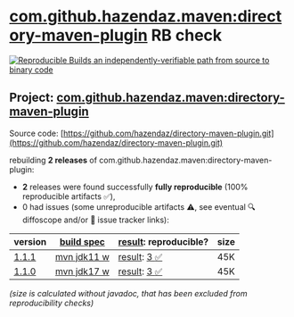 [com.github.hazendaz.maven:directory-maven-plugin](https://central.sonatype.com/artifact/com.github.hazendaz.maven/directory-maven-plugin/versions) RB check
=======

[![Reproducible Builds](https://reproducible-builds.org/images/logos/rb.svg) an independently-verifiable path from source to binary code](https://reproducible-builds.org/)

## Project: [com.github.hazendaz.maven:directory-maven-plugin](https://central.sonatype.com/artifact/com.github.hazendaz.maven/directory-maven-plugin/versions)

Source code: [https://github.com/hazendaz/directory-maven-plugin.git](https://github.com/hazendaz/directory-maven-plugin.git)

rebuilding **2 releases** of com.github.hazendaz.maven:directory-maven-plugin:
- **2** releases were found successfully **fully reproducible** (100% reproducible artifacts :white_check_mark:),
- 0 had issues (some unreproducible artifacts :warning:, see eventual :mag: diffoscope and/or :memo: issue tracker links):

| version | [build spec](/BUILDSPEC.md) | [result](https://reproducible-builds.org/docs/jvm/): reproducible? | size |
| -- | --------- | ------ | -- |
| [1.1.1](https://central.sonatype.com/artifact/com.github.hazendaz.maven/directory-maven-plugin/1.1.1/pom) | [mvn jdk11 w](directory-maven-plugin-1.1.1.buildspec) | [result](directory-maven-plugin-1.1.1.buildinfo): [3 :white_check_mark: ](directory-maven-plugin-1.1.1.buildcompare) | 45K |
| [1.1.0](https://central.sonatype.com/artifact/com.github.hazendaz.maven/directory-maven-plugin/1.1.0/pom) | [mvn jdk17 w](directory-maven-plugin-1.1.0.buildspec) | [result](directory-maven-plugin-1.1.0.buildinfo): [3 :white_check_mark: ](directory-maven-plugin-1.1.0.buildcompare) | 45K |

<i>(size is calculated without javadoc, that has been excluded from reproducibility checks)</i>
